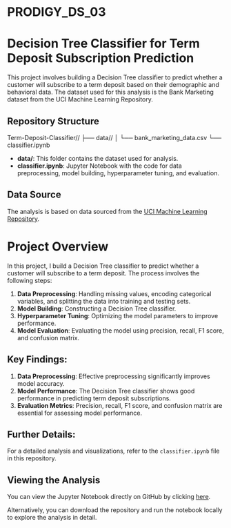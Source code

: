 # PRODIGY_DS_03
# Decision Tree Classifier for Term Deposit Subscription Prediction

This project involves building a Decision Tree classifier to predict whether a customer will subscribe to a term deposit based on their demographic and behavioral data. The dataset used for this analysis is the Bank Marketing dataset from the UCI Machine Learning Repository.

## Repository Structure

Term-Deposit-Classifier//
├── data//
│ └── bank_marketing_data.csv
└── classifier.ipynb

- **data/**: This folder contains the dataset used for analysis.
- **classifier.ipynb**: Jupyter Notebook with the code for data preprocessing, model building, hyperparameter tuning, and evaluation.

## Data Source

The analysis is based on data sourced from the [UCI Machine Learning Repository](https://archive.ics.uci.edu/dataset/222/bank+marketing).

# Project Overview

In this project, I build a Decision Tree classifier to predict whether a customer will subscribe to a term deposit. The process involves the following steps:

1. **Data Preprocessing**: Handling missing values, encoding categorical variables, and splitting the data into training and testing sets.
2. **Model Building**: Constructing a Decision Tree classifier.
3. **Hyperparameter Tuning**: Optimizing the model parameters to improve performance.
4. **Model Evaluation**: Evaluating the model using precision, recall, F1 score, and confusion matrix.

## Key Findings:

1. **Data Preprocessing**: Effective preprocessing significantly improves model accuracy.
2. **Model Performance**: The Decision Tree classifier shows good performance in predicting term deposit subscriptions.
3. **Evaluation Metrics**: Precision, recall, F1 score, and confusion matrix are essential for assessing model performance.

## Further Details:

For a detailed analysis and visualizations, refer to the `classifier.ipynb` file in this repository.


## Viewing the Analysis

You can view the Jupyter Notebook directly on GitHub by clicking [here](https://github.com/TuhinPatra633/PRODIGY_DS_03/blob/main/classifier.ipynb).

Alternatively, you can download the repository and run the notebook locally to explore the analysis in detail.
